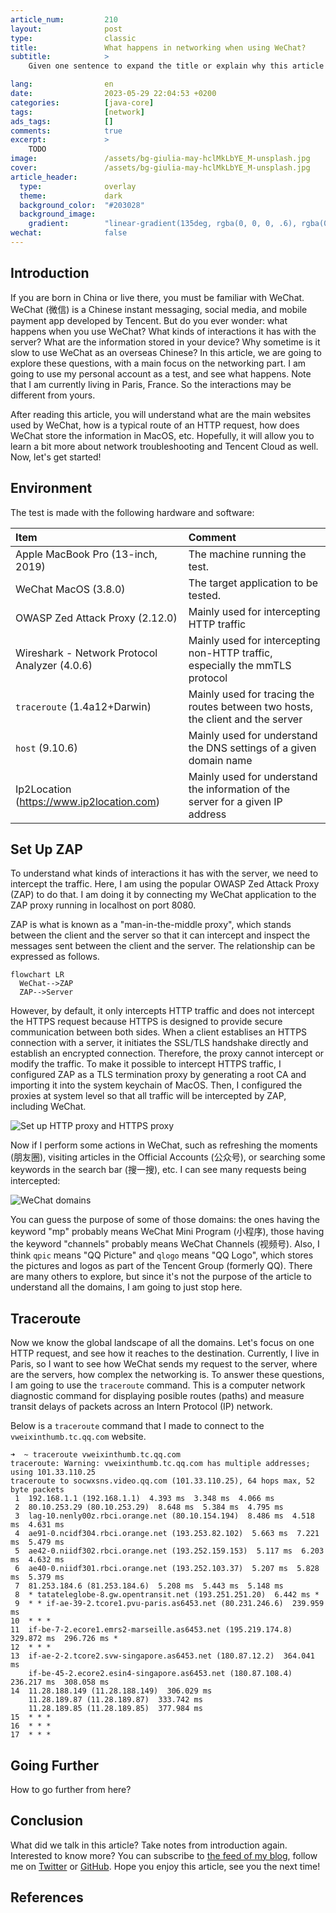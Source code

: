 ```yaml
---
article_num:         210
layout:              post
type:                classic
title:               What happens in networking when using WeChat?
subtitle:            >
    Given one sentence to expand the title or explain why this article may interest your readers.

lang:                en
date:                2023-05-29 22:04:53 +0200
categories:          [java-core]
tags:                [network]
ads_tags:            []
comments:            true
excerpt:             >
    TODO
image:               /assets/bg-giulia-may-hclMkLbYE_M-unsplash.jpg
cover:               /assets/bg-giulia-may-hclMkLbYE_M-unsplash.jpg
article_header:
  type:              overlay
  theme:             dark
  background_color:  "#203028"
  background_image:
    gradient:        "linear-gradient(135deg, rgba(0, 0, 0, .6), rgba(0, 0, 0, .4))"
wechat:              false
---
```


## Introduction

If you are born in China or live there, you must be familiar with WeChat.
WeChat (微信) is a Chinese instant messaging, social media, and mobile payment
app developed by Tencent. But do you ever wonder: what happens when you use
WeChat? What kinds of interactions it has with the server? What are the
information stored in your device? Why sometime is it slow to use WeChat as an
overseas Chinese? In this article, we are going to explore these questions, with
a main focus on the networking part. I am going to use my personal account as a
test, and see what happens. Note that I am currently living in Paris, France. So
the interactions may be different from yours.

After reading this article, you will understand what are the main websites used
by WeChat, how is a typical route of an HTTP request, how does WeChat store the
information in MacOS, etc. Hopefully, it will allow you to learn a bit more
about network troubleshooting and Tencent Cloud as well. Now, let's get started!

## Environment

The test is made with the following hardware and software:

Item | Comment
:--- | :---
Apple MacBook Pro (13-inch, 2019) | The machine running the test.
WeChat MacOS (3.8.0) | The target application to be tested.
OWASP Zed Attack Proxy (2.12.0) | Mainly used for intercepting HTTP traffic
Wireshark - Network Protocol Analyzer (4.0.6) | Mainly used for intercepting non-HTTP traffic, especially the mmTLS protocol
`traceroute` (1.4a12+Darwin) | Mainly used for tracing the routes between two hosts, the client and the server
`host` (9.10.6) | Mainly used for understand the DNS settings of a given domain name
Ip2Location (<https://www.ip2location.com>) | Mainly used for understand the information of the server for a given IP address

## Set Up ZAP

To understand what kinds of interactions it has with the server, we need to intercept the traffic. Here, I am using the popular OWASP Zed Attack Proxy (ZAP) to do that. I am doing it by connecting my WeChat application to the ZAP proxy running in localhost on port 8080.

ZAP is what is known as a "man-in-the-middle proxy", which stands between the client and the server so that it can intercept and inspect the messages sent between the client and the server. The relationship can be expressed as follows.

```mermaid
flowchart LR
  WeChat-->ZAP
  ZAP-->Server
```

 However, by default, it only intercepts HTTP traffic and does not intercept the HTTPS request because HTTPS is designed to provide secure communication between both sides. When a client establises an HTTPS connection with a server, it initiates the SSL/TLS handshake directly and establish an encrypted connection. Therefore, the proxy cannot intercept or modify the traffic. To make it possible to intercept HTTPS traffic, I configured ZAP as a TLS termination proxy by generating a root CA and importing it into the system keychain of MacOS. Then, I configured the proxies at system level so that all traffic will be intercepted by ZAP, including WeChat.

 ![Set up HTTP proxy and HTTPS proxy](/assets/2023-05-29_wechat-networking/system-network-proxies.png)

Now if I perform some actions in WeChat, such as refreshing the moments (朋友圈), visiting articles in the Official Accounts (公众号), or searching some keywords in the search bar (搜一搜), etc. I can see many requests being intercepted:

<img src="/assets/2023-05-29_wechat-networking/wechat-domains.png" alt="WeChat domains" style="max-width: 400px"/>

You can guess the purpose of some of those domains: the ones having the keyword "mp" probably means WeChat Mini Program (小程序), those having the keyword "channels" probably means WeChat Channels (视频号). Also, I think `qpic` means "QQ Picture" and `qlogo` means "QQ Logo", which stores the pictures and logos as part of the Tencent Group (formerly QQ). There are many others to explore, but since it's not the purpose of the article to understand all the domains, I am going to just stop here.

## Traceroute

Now we know the global landscape of all the domains. Let's focus on one HTTP request, and see how it reaches to the destination. Currently, I live in Paris, so I want to see how WeChat sends my request to the server, where are the servers, how complex the networking is. To answer these questions, I am going to use the `traceroute` command. This is a computer network diagnostic command for displaying posible routes (paths) and measure transit delays of packets across an Intern Protocol (IP) network.

Below is a `traceroute` command that I made to connect to the `vweixinthumb.tc.qq.com` website.

```
➜  ~ traceroute vweixinthumb.tc.qq.com
traceroute: Warning: vweixinthumb.tc.qq.com has multiple addresses; using 101.33.110.25
traceroute to socwxsns.video.qq.com (101.33.110.25), 64 hops max, 52 byte packets
 1  192.168.1.1 (192.168.1.1)  4.393 ms  3.348 ms  4.066 ms
 2  80.10.253.29 (80.10.253.29)  8.648 ms  5.384 ms  4.795 ms
 3  lag-10.nenly00z.rbci.orange.net (80.10.154.194)  8.486 ms  4.518 ms  4.631 ms
 4  ae91-0.ncidf304.rbci.orange.net (193.253.82.102)  5.663 ms  7.221 ms  5.479 ms
 5  ae42-0.niidf302.rbci.orange.net (193.252.159.153)  5.117 ms  6.203 ms  4.632 ms
 6  ae40-0.niidf301.rbci.orange.net (193.252.103.37)  5.207 ms  5.828 ms  5.379 ms
 7  81.253.184.6 (81.253.184.6)  5.208 ms  5.443 ms  5.148 ms
 8  * tatateleglobe-8.gw.opentransit.net (193.251.251.20)  6.442 ms *
 9  * * if-ae-39-2.tcore1.pvu-paris.as6453.net (80.231.246.6)  239.959 ms
10  * * *
11  if-be-7-2.ecore1.emrs2-marseille.as6453.net (195.219.174.8)  329.872 ms  296.726 ms *
12  * * *
13  if-ae-2-2.tcore2.svw-singapore.as6453.net (180.87.12.2)  364.041 ms
	if-be-45-2.ecore2.esin4-singapore.as6453.net (180.87.108.4)  236.217 ms  308.058 ms
14  11.28.188.149 (11.28.188.149)  306.029 ms
	11.28.189.87 (11.28.189.87)  333.742 ms
	11.28.189.85 (11.28.189.85)  377.984 ms
15  * * *
16  * * *
17  * * *
```

## Going Further

How to go further from here?

## Conclusion

What did we talk in this article? Take notes from introduction again.
Interested to know more? You can subscribe to [the feed of my blog](/feed.xml), follow me
on [Twitter](https://twitter.com/mincong_h) or
[GitHub](https://github.com/mincong-h/). Hope you enjoy this article, see you the next time!

## References
